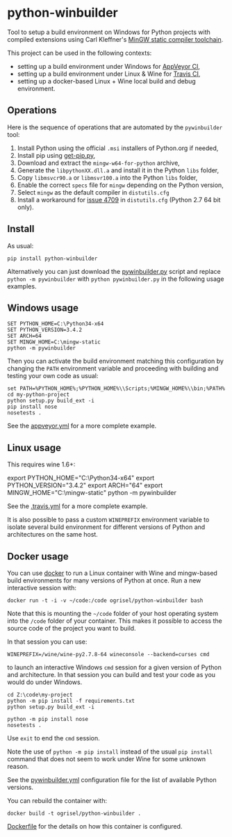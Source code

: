 python-winbuilder
=================

Tool to setup a build environment on Windows for Python projects with compiled
extensions using Carl Kleffner's [MinGW static compiler toolchain](
https://bitbucket.org/carlkl/mingw-w64-for-python/downloads).

This project can be used in the following contexts:

- setting up a build environment under Windows for [AppVeyor CI](
  http://appveyor.com),
- setting up a build environment under Linux & Wine for [Travis CI](
  http://travis-ci.org),
- setting up a docker-based Linux + Wine local build and debug environment.


Operations
----------

Here is the sequence of operations that are automated by the `pywinbuilder`
tool:

1. Install Python using the official `.msi` installers of Python.org if needed,
2. Install pip using [get-pip.py](https://bootstrap.pypa.io/get-pip.py),
3. Download and extract the `mingw-w64-for-python` archive,
4. Generate the `libpythonXX.dll.a` and install it in the Python `libs` folder,
5. Copy `libmsvcr90.a` or `libmsvr100.a` into the Python `libs` folder,
6. Enable the correct `specs` file for `mingw` depending on the Python version,
7. Select `mingw` as the default compiler in `distutils.cfg`
8. Install a workaround for [issue 4709](https://bugs.python.org/issue4709)
   in `distutils.cfg` (Python 2.7 64 bit only).


Install
-------

As usual:

    pip install python-winbuilder

Alternatively you can just download the [pywinbuilder.py](pywinbuilder.py)
script and replace `python -m pywinbuilder` with `python pywinbuilder.py` in
the following usage examples.


Windows usage
-------------

    SET PYTHON_HOME=C:\Python34-x64
    SET PYTHON_VERSION=3.4.2
    SET ARCH=64
    SET MINGW_HOME=C:\mingw-static
    python -m pywinbuilder

Then you can activate the build environment matching this configuration by
changing the `PATH` environment variable and proceeding with building and
testing your own code as usual:

    set PATH=%PYTHON_HOME%;%PYTHON_HOME%\\Scripts;%MINGW_HOME%\\bin;%PATH%
    cd my-python-project
    python setup.py build_ext -i
    pip install nose
    nosetests .

See the [appveyor.yml](appveyor.yml) for a more complete example.


Linux usage
-----------

This requires wine 1.6+:

   export PYTHON_HOME="C:\\Python34-x64"
   export PYTHON_VERSION="3.4.2"
   export ARCH="64"
   export MINGW_HOME="C:\\mingw-static"
   python -m pywinbuilder

See the [.travis.yml](.travis.yml) for a more complete example.

It is also possible to pass a custom `WINEPREFIX` environment variable to
isolate several build environment for different versions of Python and
architectures on the same host.


Docker usage
------------

You can use [docker](http://www.docker.com) to run a Linux container with Wine
and mingw-based build environments for many versions of Python at once. Run a
new interactive session with:

    docker run -t -i -v ~/code:/code ogrisel/python-winbuilder bash

Note that this is mounting the `~/code` folder of your host operating system
into the `/code` folder of your container. This makes it possible to access
the source code of the project you want to build.

In that session you can use:

    WINEPREFIX=/wine/wine-py2.7.8-64 wineconsole --backend=curses cmd

to launch an interactive Windows `cmd` session for a given version of Python
and architecture. In that session you can build and test your code as you would
do under Windows.

    cd Z:\code\my-project
    python -m pip install -f requirements.txt
    python setup.py build_ext -i

    python -m pip install nose
    nosetests .

Use `exit` to end the `cmd` session.

Note the use of `python -m pip install` instead of the usual `pip install`
command that does not seem to work under Wine for some unknown reason.

See the [pywinbuilder.yml](pywinbuilder.yml) configuration file for the list of
available Python versions.

You can rebuild the container with:

    docker build -t ogrisel/python-winbuilder .

[Dockerfile](Dockerfile) for the details on how this container is configured.

